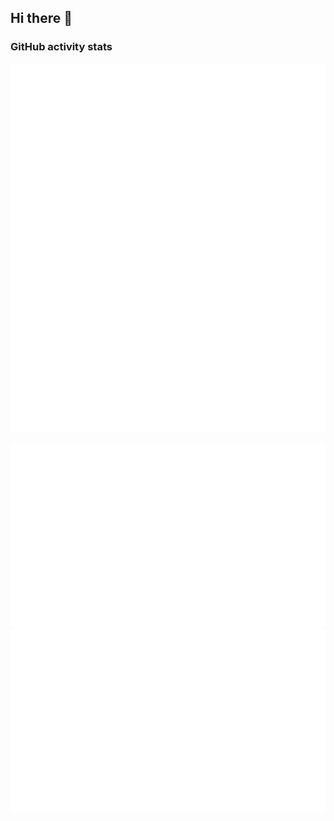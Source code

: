 ## Hi there 👋

### GitHub activity stats

![](https://raw.githubusercontent.com/LeanderKafemann/github-stats/master/generated/overview.svg#gh-dark-mode-only)
![](https://raw.githubusercontent.com/LeanderKafemann/github-stats/master/generated/overview.svg#gh-light-mode-only)

![](https://raw.githubusercontent.com/LeanderKafemann/github-stats/master/generated/languages.svg#gh-dark-mode-only)
![](https://raw.githubusercontent.com/LeanderKafemann/github-stats/master/generated/languages.svg#gh-light-mode-only)

<!--
**LeanderKafemann/LeanderKafemann** is a ✨ _special_ ✨ repository because its `README.md` (this file) appears on your GitHub profile.

Here are some ideas to get you started:

- 🔭 I’m currently working on ...
- 🌱 I’m currently learning ...
- 👯 I’m looking to collaborate on ...
- 🤔 I’m looking for help with ...
- 💬 Ask me about ...
- 📫 How to reach me: ...
- 😄 Pronouns: ...
- ⚡ Fun fact: ...
-->
